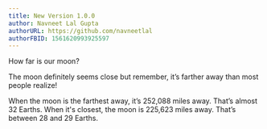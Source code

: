 ```yaml
---
title: New Version 1.0.0
author: Navneet Lal Gupta
authorURL: https://github.com/navneetlal
authorFBID: 1561620993925597
---
```


How far is our moon?



The moon definitely seems close but remember, it’s farther away than most people realize!

When the moon is the farthest away, it’s 252,088 miles away. That’s almost 32 Earths. When it's closest, the moon is 225,623 miles away. That’s between 28 and 29 Earths.
